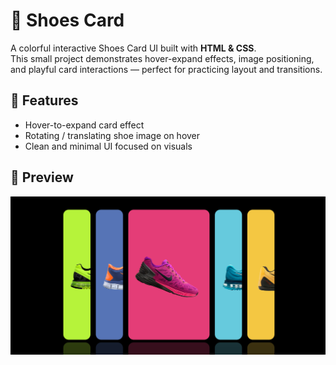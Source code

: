 # 👟 Shoes Card

A colorful interactive Shoes Card UI built with **HTML & CSS**.  
This small project demonstrates hover-expand effects, image positioning, and playful card interactions — perfect for practicing layout and transitions.

## 🚀 Features
- Hover-to-expand card effect
- Rotating / translating shoe image on hover
- Clean and minimal UI focused on visuals


## 📸 Preview
![Preview](preview/Screenshot.png)


